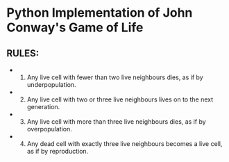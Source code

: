 # Python Implementation of John Conway's Game of Life

## RULES:
- 1. Any live cell with fewer than two live neighbours dies, as if by underpopulation.
- 2. Any live cell with two or three live neighbours lives on to the next generation.
- 3. Any live cell with more than three live neighbours dies, as if by overpopulation.
- 4. Any dead cell with exactly three live neighbours becomes a live cell, as if by reproduction.
